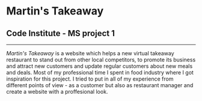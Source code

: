 # Martin's Takeaway
## Code Institute - MS project 1
--------------------------------------
*Martin's Takeaway* is a website which helps a new virtual takeaway restaurant to stand out from other local competitors, to promote its business and attract new customers and update regular customers about new meals and deals.
Most of my professional time I spent in food industry where I got inspiration for this project. I tried to put in all of my experience from different points of view - as a customer but also as restaurant manager and create a website with a proffesional look.

